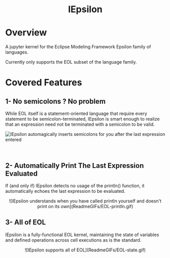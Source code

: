 <h1 align="center">
  IEpsilon
</h1>

# Overview

A jupyter kernel for the Eclipse Modeling Framework Epsilon family of languages. 

Currently only supports the EOL subset of the language family.

# Covered Features

## 1- No semicolons ? No problem 

While EOL itself is a statement-oriented language that require every statement to be semicolon-terminated, IEpsilon is smart enough to realize that an expression need not be terminated with a semicolon to be valid.

![IEpsilon automagically inserts semicolons for you after the last expression entered](https://user-images.githubusercontent.com/48567303/221292305-b7f77a98-cc32-4f17-b556-f0a950c68cf3.gif)


<br/>

## 2- Automatically Print The Last Expression Evaluated

If (and only if) IEpsilon detects no usage of the println() function, it automatically echoes the last expression to be evaluated.

<div align="center">
![IEpsilon understands when you have called println yourself and doesn't print on its own](ReadmeGIFs/EOL-println.gif)
</div>

## 3- All of EOL 

IEpsilon is a fully-functional EOL kernel, maintaining the state of variables and defined operations across cell executions as is the standard.

<div align="center">
![IEpsilon supports all of EOL](ReadmeGIFs/EOL-state.gif)
</div>

